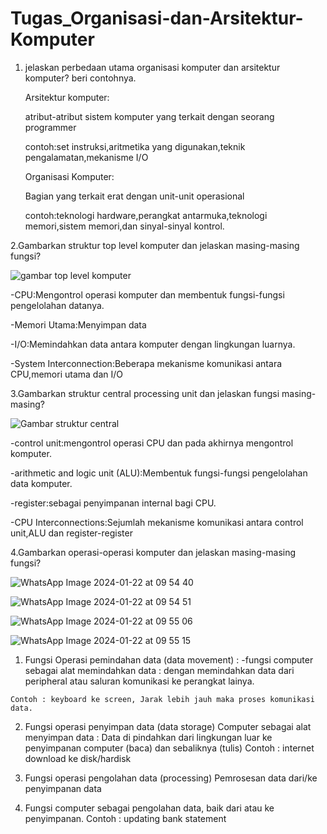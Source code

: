 # Tugas_Organisasi-dan-Arsitektur-Komputer
1. jelaskan perbedaan utama organisasi komputer dan arsitektur komputer?
   beri contohnya.

   Arsitektur komputer: 

   atribut-atribut sistem komputer yang terkait dengan seorang programmer

   contoh:set instruksi,aritmetika yang digunakan,teknik pengalamatan,mekanisme I/O

   Organisasi Komputer: 

   Bagian yang terkait erat dengan unit-unit operasional

   contoh:teknologi hardware,perangkat antarmuka,teknologi memori,sistem memori,dan sinyal-sinyal kontrol.


2.Gambarkan struktur top level komputer dan jelaskan masing-masing fungsi?
   
![gambar top level komputer](https://github.com/Raihangaming05/Tugas_Organisasi-dan-Arsitektur-Data/assets/152851590/02f204a0-9a6a-4962-abb9-9c0b6935821b)

-CPU:Mengontrol operasi komputer dan membentuk fungsi-fungsi pengelolahan datanya.

-Memori Utama:Menyimpan data

-I/O:Memindahkan data antara komputer dengan lingkungan luarnya.

-System Interconnection:Beberapa mekanisme komunikasi  antara CPU,memori utama dan I/O

3.Gambarkan struktur central processing unit dan jelaskan fungsi masing-masing?
   
![Gambar struktur central](https://github.com/Raihangaming05/Tugas_Organisasi-dan-Arsitektur-Data/assets/152851590/20cb0fdf-b060-45ab-9cfa-247f4880cc3c)

-control unit:mengontrol operasi CPU dan pada akhirnya mengontrol komputer.

-arithmetic and logic unit (ALU):Membentuk fungsi-fungsi pengelolahan data komputer.

-register:sebagai penyimpanan internal bagi CPU.

-CPU Interconnections:Sejumlah mekanisme komunikasi antara control unit,ALU dan register-register
 
 
 4.Gambarkan operasi-operasi komputer dan jelaskan masing-masing fungsi?
 
 ![WhatsApp Image 2024-01-22 at 09 54 40](https://github.com/Raihangaming05/Tugas_Organisasi-dan-Arsitektur-Data/assets/152851590/ed8c74a7-f414-494d-9b10-4a41433f0905)
 
 ![WhatsApp Image 2024-01-22 at 09 54 51](https://github.com/Raihangaming05/Tugas_Organisasi-dan-Arsitektur-Data/assets/152851590/b68b7288-06dd-44a4-80d1-b80074ecf65c)
 
 ![WhatsApp Image 2024-01-22 at 09 55 06](https://github.com/Raihangaming05/Tugas_Organisasi-dan-Arsitektur-Data/assets/152851590/74095ded-029e-4a2d-b9e2-79e6f364c6cd)
 
 ![WhatsApp Image 2024-01-22 at 09 55 15](https://github.com/Raihangaming05/Tugas_Organisasi-dan-Arsitektur-Data/assets/152851590/0dd5b4d1-4e0e-4386-bef7-2c34c1669723)

 1.  Fungsi Operasi pemindahan data (data movement) :
   -fungsi computer sebagai alat memindahkan data : dengan memindahkan data dari peripheral atau saluran komunikasi ke perangkat lainya.

    Contoh : keyboard ke screen, Jarak lebih jauh maka proses komunikasi data.
 
 2.  Fungsi operasi penyimpan data (data storage)
   Computer sebagai alat menyimpan data :
   Data di pindahkan dari lingkungan luar ke penyimpanan computer (baca) dan sebaliknya (tulis)
   Contoh : internet download ke disk/hardisk
 
 3.  Fungsi operasi pengolahan data (processing)
     Pemrosesan data dari/ke penyimpanan data 
 
 4.  Fungsi computer sebagai pengolahan data, baik dari atau ke penyimpanan.
     Contoh : updating bank statement




   
  
  
     


